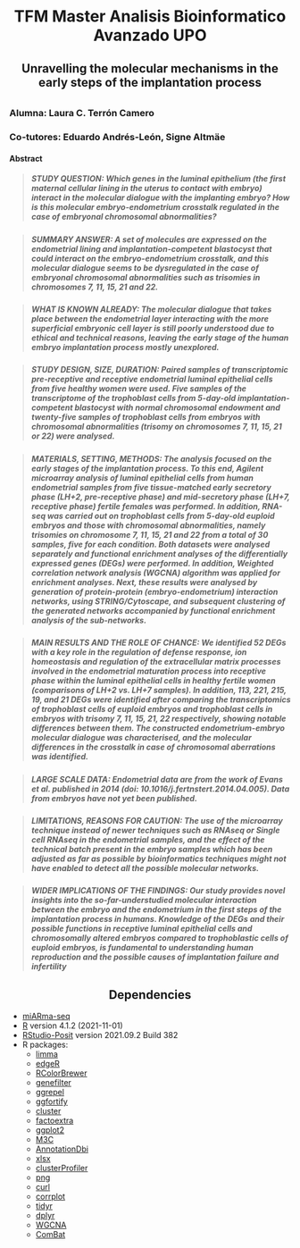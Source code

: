 <h1 align="center"> TFM Master Analisis Bioinformatico Avanzado UPO</h1>

<h2 align="center"> Unravelling the molecular mechanisms in the early steps of the implantation process<h6 align="justify">

### Alumna: Laura C. Terrón Camero

### Co-tutores: Eduardo Andrés-León, Signe Altmäe

#### Abstract ####

> ##### STUDY QUESTION: Which genes in the luminal epithelium (the first maternal cellular lining in the uterus to contact with embryo) interact in the molecular dialogue with the implanting embryo? How is this molecular embryo-endometrium crosstalk regulated in the case of embryonal chromosomal abnormalities?

> ##### SUMMARY ANSWER: A set of molecules are expressed on the endometrial lining and implantation-competent blastocyst that could interact on the embryo-endometrium crosstalk, and this molecular dialogue seems to be dysregulated in the case of embryonal chromosomal abnormalities such as trisomies in chromosomes 7, 11, 15, 21 and 22.

> ##### WHAT IS KNOWN ALREADY: The molecular dialogue that takes place between the endometrial layer interacting with the more superficial embryonic cell layer is still poorly understood due to ethical and technical reasons, leaving the early stage of the human embryo implantation process mostly unexplored.

> ##### STUDY DESIGN, SIZE, DURATION: Paired samples of transcriptomic pre-receptive and receptive endometrial luminal epithelial cells from five healthy women were used. Five samples of the transcriptome of the trophoblast cells from 5-day-old implantation-competent blastocyst with normal chromosomal endowment and twenty-five samples of trophoblast cells from embryos with chromosomal abnormalities (trisomy on chromosomes 7, 11, 15, 21 or 22) were analysed.

> ##### MATERIALS, SETTING, METHODS: The analysis focused on the early stages of the implantation process. To this end, Agilent microarray analysis of luminal epithelial cells from human endometrial samples from five tissue-matched early secretory phase (LH+2, pre-receptive phase) and mid-secretory phase (LH+7, receptive phase) fertile females was performed. In addition, RNA-seq was carried out on trophoblast cells from 5-day-old euploid embryos and those with chromosomal abnormalities, namely trisomies on chromosome 7, 11, 15, 21 and 22 from a total of 30 samples, five for each condition. Both datasets were analysed separately and functional enrichment analyses of the differentially expressed genes (DEGs) were performed. In addition, Weighted correlation network analysis (WGCNA) algorithm was applied for enrichment analyses. Next, these results were analysed by generation of protein-protein (embryo-endometrium) interaction networks, using STRING/Cytoscape, and subsequent clustering of the generated networks accompanied by functional enrichment analysis of the sub-networks.

> ##### MAIN RESULTS AND THE ROLE OF CHANCE: We identified 52 DEGs with a key role in the regulation of defense response, ion homeostasis and regulation of the extracellular matrix processes involved in the endometrial maturation process into receptive phase within the luminal epithelial cells in healthy fertile women (comparisons of LH+2 vs. LH+7 samples). In addition, 113, 221, 215, 19, and 21 DEGs were identified after comparing the transcriptomics of trophoblast cells of euploid embryos and trophoblast cells in embryos with trisomy 7, 11, 15, 21, 22 respectively, showing notable differences between them. The constructed endometrium-embryo molecular dialogue was characterised, and the molecular differences in the crosstalk in case of chromosomal aberrations was identified.

> ##### LARGE SCALE DATA: Endometrial data are from the work of Evans et al. published in 2014 (doi: 10.1016/j.fertnstert.2014.04.005). Data from embryos have not yet been published.

> ##### LIMITATIONS, REASONS FOR CAUTION: The use of the microarray technique instead of newer techniques such as RNAseq or Single cell RNAseq in the endometrial samples, and the effect of the technical batch present in the embryo samples which has been adjusted as far as possible by bioinformatics techniques might not have enabled to detect all the possible molecular networks.

> #####  WIDER IMPLICATIONS OF THE FINDINGS: Our study provides novel insights into the so-far-understudied molecular interaction between the embryo and the endometrium in the first steps of the implantation process in humans. Knowledge of the DEGs and their possible functions in receptive luminal epithelial cells and chromosomally altered embryos compared to trophoblastic cells of euploid embryos, is fundamental to understanding human reproduction and the possible causes of implantation failure and infertility

<h2 align="center"> Dependencies </h2>
    
* [miARma-seq](https://github.com/eandresleon/miARma-seq)
* [R](https://www.r-project.org/) version 4.1.2 (2021-11-01)
* [RStudio-Posit](https://posit.co/) version 2021.09.2 Build 382
* R packages:
  * [limma](https://bioconductor.org/packages/release/bioc/html/limma.html)
  * [edgeR](https://bioconductor.org/packages/release/bioc/html/edgeR.html)
  * [RColorBrewer](https://cran.r-project.org/web/packages/RColorBrewer/index.html)
  * [genefilter](https://bioconductor.org/packages/release/bioc/html/genefilter.html)
  * [ggrepel](https://cran.r-project.org/web/packages/ggrepel/vignettes/ggrepel.html)
  * [ggfortify](https://cran.r-project.org/web/packages/ggfortify/index.html)
  * [cluster](https://cran.r-project.org/web/packages/cluster/index.html)
  * [factoextra](https://cran.r-project.org/web/packages/factoextra/index.html)
  * [ggplot2](https://ggplot2.tidyverse.org/)
  * [M3C](https://www.bioconductor.org/packages/release/bioc/html/M3C.html)
  * [AnnotationDbi](https://bioconductor.org/packages/release/bioc/html/AnnotationDbi.html)
  * [xlsx](https://cran.r-project.org/web/packages/xlsx/index.html)
  * [clusterProfiler](https://bioconductor.org/packages/release/bioc/html/clusterProfiler.html)
  * [png](https://cran.r-project.org/web/packages/png/index.html)
  * [curl](https://cran.r-project.org/web/packages/curl/vignettes/intro.html)
  * [corrplot](https://cran.r-project.org/web/packages/corrplot/vignettes/corrplot-intro.html)
  * [tidyr](https://tidyr.tidyverse.org/)
  * [dplyr](https://www.r-project.org/nosvn/pandoc/dplyr.html)
  * [WGCNA](https://horvath.genetics.ucla.edu/html/CoexpressionNetwork/Rpackages/WGCNA/)
  * [ComBat](https://rdrr.io/bioc/sva/man/ComBat.html)
  
  
  
  
  
  



